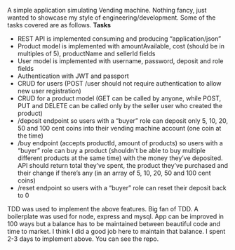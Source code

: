 A simple application simulating Vending machine.
Nothing fancy, just wanted to showcase my style of engineering/development.
Some of the tasks covered are as follows. 
**Tasks**
- REST API is implemented consuming and producing “application/json”
- Product model is implemented with amountAvailable, cost (should be in multiples of 5), productName and sellerId fields
- User model is implemented with username, password, deposit and role fields
- Authentication with JWT and passport 
- CRUD for users (POST /user should not require authentication to allow new user registration)
- CRUD for a product model (GET can be called by anyone, while POST, PUT and DELETE can be called only by the seller user who created the product)
- /deposit endpoint so users with a “buyer” role can deposit only 5, 10, 20, 50 and 100 cent coins into their vending machine account (one coin at the time)
- /buy endpoint (accepts productId, amount of products) so users with a “buyer” role can buy a product (shouldn't be able to buy multiple different products at the same time) with the money they’ve deposited. API should return total they’ve spent, the product they’ve purchased and their change if there’s any (in an array of 5, 10, 20, 50 and 100 cent coins)
- /reset endpoint so users with a “buyer” role can reset their deposit back to 0

TDD was used to implement the above features.
Big fan of TDD.
A boilerplate was used for node, express and mysql.
App can be improved in 100 ways but a balance has to be maintained between beautiful code and time to market.
I think I did a good job here to maintain that balance.
I spent 2-3 days to implement above. You can see the repo.